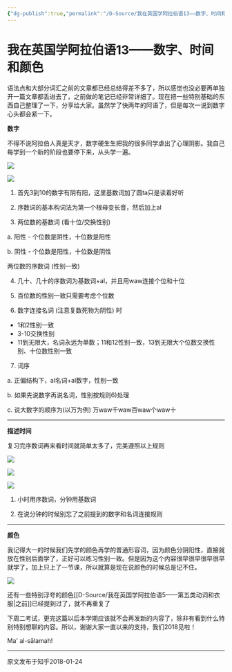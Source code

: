 ```yaml
---
{"dg-publish":true,"permalink":"/D-Source/我在英国学阿拉伯语13——数字、时间和颜色/","created":"2024-01-28T22:43:44.654+08:00"}
---
```


# 我在英国学阿拉伯语13——数字、时间和颜色

语法点和大部分词汇之前的文章都已经总结得差不多了，所以感觉也没必要再单独开一篇文章都丢进去了，之前做的笔记已经非常详细了。现在把一些特别基础的东西自己整理了一下，分享给大家。虽然学了快两年的阿语了，但是每次一说到数字心头都会紧一下。


**数字**

不得不说阿拉伯人真是天才，数字硬生生把我的很多同学虐出了心理阴影。我自己每学到一个新的阶段也要停下来，从头学一遍。

![](https://pic2.zhimg.com/80/v2-327360585419701b0e1c9e46371618dd_720w.webp)

![](https://pic4.zhimg.com/80/v2-76704c8b71ab6efb5185323a59c54bd3_720w.webp)

1) 首先3到10的数字有阴有阳，这里基数词加了圆ta只是读着好听

  

2) 序数词的基本构词法为第一个根母变长音，然后加上al

  

3) 两位数的基数词 (看十位/交换性别)

a. 阳性 - 个位数是阴性，十位数是阳性

b. 阴性 - 个位数是阳性，十位数是阴性

  

两位数的序数词 (性别一致)

  

4) 几十、几十的序数词为基数词+al，并且用waw连接个位和十位

  

5) 百位数的性别一致只需要考虑个位数

  

6) 数字连接名词 (注意复数死物为阴性) 时

- 1和2性别一致
- 3-10交换性别
- 11到无限大，名词永远为单数；11和12性别一致，13到无限大个位数交换性别、十位数性别一致

  

7) 词序

a. 正偏结构下，al名词+al数字，性别一致

b. 如果先说数字再说名词，性别按规则6)处理

c. 说大数字的顺序为(以万为例) 万waw千waw百waw个waw十

---

**描述时间**

复习完序数词再来看时间就简单太多了，完美遵照以上规则

![](https://pic3.zhimg.com/80/v2-348e6c37e7f53aa28dd72991538ffea6_720w.webp)

![](https://pic2.zhimg.com/80/v2-94e3012498f2b4d190b23e3909527e41_720w.webp)

![](https://pic3.zhimg.com/80/v2-0d8b4b5a7e711bdd0689bc4585145dee_720w.webp)

1) 小时用序数词，分钟用基数词

  

2) 在说分钟的时候别忘了之前提到的数字和名词连接规则

---

**颜色**

我记得大一的时候我们先学的颜色再学的普通形容词，因为颜色分阴阳性，直接就放在性别后面学了，正好可以练习性别一致。但是因为这个内容很早很早很早很早就学了，加上只上了一节课，所以就算是现在说颜色的时候总是记不住。

![](https://pic3.zhimg.com/80/v2-3fe1ee6c51ebc8987ddb044411f92382_720w.webp)

还有一些特别浮夸的颜色[[D-Source/我在英国学阿拉伯语5——第五类动词和衣服\|之前]]已经提到过了，就不再重复了

下周二考试，更完这篇以后本学期应该就不会再发新的内容了，除非有看到什么特别特别想聊的内容。所以，谢谢大家一直以来的支持，我们2018见啦！

Ma' al-sālamah!

---
原文发布于知乎2018-01-24